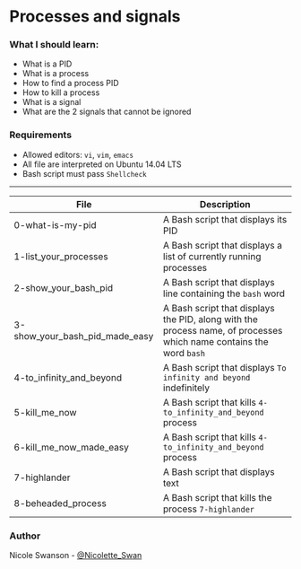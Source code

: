# Processes and signals
### What I should learn:
- What is a PID
- What is a process
- How to find a process PID
- How to kill a process
- What is a signal
- What are the 2 signals that cannot be ignored

### Requirements
- Allowed editors: `vi`, `vim`, `emacs`
- All file are interpreted on Ubuntu 14.04 LTS
- Bash script must pass `Shellcheck`

---
File | Description
-----|------------
0-what-is-my-pid | A Bash script that displays its PID
1-list\_your\_processes | A Bash script that displays a list of currently running processes
2-show\_your\_bash\_pid | A Bash script that displays line containing the `bash` word
3-show\_your\_bash\_pid\_made\_easy | A Bash script that displays the PID, along with the process name, of processes which name contains the word `bash`
4-to\_infinity\_and\_beyond | A Bash script that displays `To infinity and beyond` indefinitely
5-kill\_me\_now | A Bash script that kills `4-to_infinity_and_beyond` process
6-kill\_me\_now\_made\_easy | A Bash script that kills `4-to_infinity_and_beyond` process
7-highlander | A Bash script that displays text
8-beheaded\_process | A Bash script that kills the process `7-highlander`

### Author
Nicole Swanson - [@Nicolette_Swan](https://twitter.com/Nicolette_Swan)
